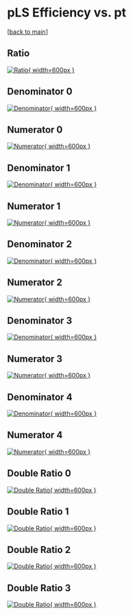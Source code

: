 # pLS Efficiency vs. pt

[[back to main](./)]



## Ratio

[![Ratio](../mtv/var/pLS_base_0_0_eff_pt.png){ width=600px }](../mtv/var/pLS_base_0_0_eff_pt.pdf)

## Denominator 0

[![Denominator](../mtv/den/pLS_base_0_0_eff_pt_den0.png){ width=600px }](../mtv/den/pLS_base_0_0_eff_pt_den0.pdf)

## Numerator 0

[![Numerator](../mtv/num/pLS_base_0_0_eff_pt_num0.png){ width=600px }](../mtv/num/pLS_base_0_0_eff_pt_num0.pdf)

## Denominator 1

[![Denominator](../mtv/den/pLS_base_0_0_eff_pt_den1.png){ width=600px }](../mtv/den/pLS_base_0_0_eff_pt_den1.pdf)

## Numerator 1

[![Numerator](../mtv/num/pLS_base_0_0_eff_pt_num1.png){ width=600px }](../mtv/num/pLS_base_0_0_eff_pt_num1.pdf)

## Denominator 2

[![Denominator](../mtv/den/pLS_base_0_0_eff_pt_den2.png){ width=600px }](../mtv/den/pLS_base_0_0_eff_pt_den2.pdf)

## Numerator 2

[![Numerator](../mtv/num/pLS_base_0_0_eff_pt_num2.png){ width=600px }](../mtv/num/pLS_base_0_0_eff_pt_num2.pdf)

## Denominator 3

[![Denominator](../mtv/den/pLS_base_0_0_eff_pt_den3.png){ width=600px }](../mtv/den/pLS_base_0_0_eff_pt_den3.pdf)

## Numerator 3

[![Numerator](../mtv/num/pLS_base_0_0_eff_pt_num3.png){ width=600px }](../mtv/num/pLS_base_0_0_eff_pt_num3.pdf)

## Denominator 4

[![Denominator](../mtv/den/pLS_base_0_0_eff_pt_den4.png){ width=600px }](../mtv/den/pLS_base_0_0_eff_pt_den4.pdf)

## Numerator 4

[![Numerator](../mtv/num/pLS_base_0_0_eff_pt_num4.png){ width=600px }](../mtv/num/pLS_base_0_0_eff_pt_num4.pdf)

## Double Ratio 0

[![Double Ratio](../mtv/ratio/pLS_base_0_0_eff_pt_ratio0.png){ width=600px }](../mtv/ratio/pLS_base_0_0_eff_pt_ratio0.pdf)

## Double Ratio 1

[![Double Ratio](../mtv/ratio/pLS_base_0_0_eff_pt_ratio1.png){ width=600px }](../mtv/ratio/pLS_base_0_0_eff_pt_ratio1.pdf)

## Double Ratio 2

[![Double Ratio](../mtv/ratio/pLS_base_0_0_eff_pt_ratio2.png){ width=600px }](../mtv/ratio/pLS_base_0_0_eff_pt_ratio2.pdf)

## Double Ratio 3

[![Double Ratio](../mtv/ratio/pLS_base_0_0_eff_pt_ratio3.png){ width=600px }](../mtv/ratio/pLS_base_0_0_eff_pt_ratio3.pdf)

